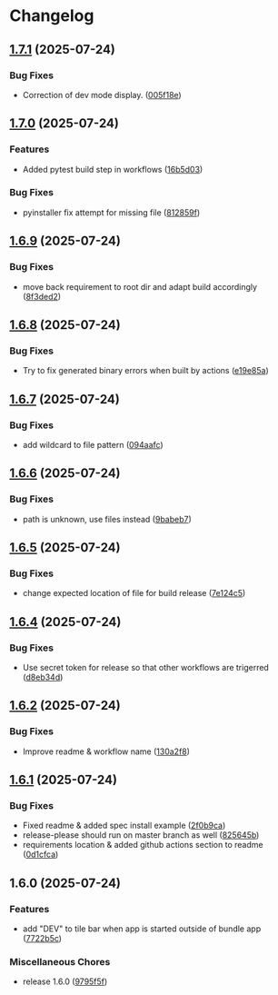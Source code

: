 # Changelog

## [1.7.1](https://github.com/Krisscut/netconf-parser/compare/v1.7.0...v1.7.1) (2025-07-24)


### Bug Fixes

* Correction of dev mode display. ([005f18e](https://github.com/Krisscut/netconf-parser/commit/005f18eb8242122f696478140a07e6ef7bc693e6))

## [1.7.0](https://github.com/Krisscut/netconf-parser/compare/v1.6.9...v1.7.0) (2025-07-24)


### Features

* Added pytest build step in workflows ([16b5d03](https://github.com/Krisscut/netconf-parser/commit/16b5d03919d47f30588f7747cb1b58d3cba51310))


### Bug Fixes

* pyinstaller fix attempt for missing file ([812859f](https://github.com/Krisscut/netconf-parser/commit/812859fae8096b3226e3619d9d6e08da2fc68331))

## [1.6.9](https://github.com/Krisscut/netconf-parser/compare/v1.6.8...v1.6.9) (2025-07-24)


### Bug Fixes

* move back requirement to root dir and adapt build accordingly ([8f3ded2](https://github.com/Krisscut/netconf-parser/commit/8f3ded224b1f27344f8b57dafb5d5693cdc90bca))

## [1.6.8](https://github.com/Krisscut/netconf-parser/compare/v1.6.7...v1.6.8) (2025-07-24)


### Bug Fixes

* Try to fix generated binary errors when built by actions ([e19e85a](https://github.com/Krisscut/netconf-parser/commit/e19e85a2ceb08012e871358057394f372ed8ff9a))

## [1.6.7](https://github.com/Krisscut/netconf-parser/compare/v1.6.6...v1.6.7) (2025-07-24)


### Bug Fixes

* add wildcard to file pattern ([094aafc](https://github.com/Krisscut/netconf-parser/commit/094aafcdd15098aedb8cb59270c621cdbf98504f))

## [1.6.6](https://github.com/Krisscut/netconf-parser/compare/v1.6.5...v1.6.6) (2025-07-24)


### Bug Fixes

* path is unknown, use files instead ([9babeb7](https://github.com/Krisscut/netconf-parser/commit/9babeb7af289ee75617d823532b8c85ae95b4f1b))

## [1.6.5](https://github.com/Krisscut/netconf-parser/compare/v1.6.4...v1.6.5) (2025-07-24)


### Bug Fixes

* change expected location of file for build release ([7e124c5](https://github.com/Krisscut/netconf-parser/commit/7e124c536d7975860abb15d6166e1959cdc3e71d))

## [1.6.4](https://github.com/Krisscut/netconf-parser/compare/v1.6.3...v1.6.4) (2025-07-24)


### Bug Fixes

* Use secret token for release so that other workflows are trigerred ([d8eb34d](https://github.com/Krisscut/netconf-parser/commit/d8eb34d5d1f41169a271fb45a392cd9e6460bc95))

## [1.6.2](https://github.com/Krisscut/netconf-parser/compare/v1.6.1...v1.6.2) (2025-07-24)


### Bug Fixes

* Improve readme & workflow name ([130a2f8](https://github.com/Krisscut/netconf-parser/commit/130a2f8a0cb6e9e980d93d8841c0e9117e60cef0))

## [1.6.1](https://github.com/Krisscut/netconf-parser/compare/v1.6.0...v1.6.1) (2025-07-24)


### Bug Fixes

* Fixed readme & added spec install example ([2f0b9ca](https://github.com/Krisscut/netconf-parser/commit/2f0b9cad1e8d64fd2d38cca4cee8cbfd0715dfa0))
* release-please should run on master branch as well ([825645b](https://github.com/Krisscut/netconf-parser/commit/825645b3aa6ed8b1f56018e2d9f041ec30230349))
* requirements location & added github actions section to readme ([0d1cfca](https://github.com/Krisscut/netconf-parser/commit/0d1cfca042a9fdd49ad9a3d0786ed511d03f6ab4))

## 1.6.0 (2025-07-24)


### Features

* add "DEV" to tile bar when app is started outside of bundle app ([7722b5c](https://github.com/Krisscut/netconf-parser/commit/7722b5cc75506e8975967d12b9f050a15e736382))


### Miscellaneous Chores

* release 1.6.0 ([9795f5f](https://github.com/Krisscut/netconf-parser/commit/9795f5f3486eb68912370d65ef5d161fb4ba2db2))
